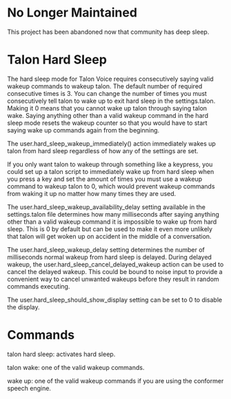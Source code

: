 # No Longer Maintained
This project has been abandoned now that community has deep sleep.

# Talon Hard Sleep
The hard sleep mode for Talon Voice requires consecutively saying valid wakeup commands to wakeup talon. The default number of required consecutive times is 3. You can change the number of times you must consecutively tell talon to wake up to exit hard sleep in the settings.talon. Making it 0 means that you cannot wake up talon through saying talon wake. Saying anything other than a valid wakeup command in the hard sleep mode resets the wakeup counter so that you would have to start saying wake up commands again from the beginning. 

The user.hard_sleep_wakeup_immediately() action immediately wakes up talon from hard sleep regardless of how any of the settings are set.

If you only want talon to wakeup through something like a keypress, you could set up a talon script to immediately wake up from hard sleep when you press a key and set the amount of times you must use a wakeup command to wakeup talon to 0, which would prevent wakeup commands from waking it up no matter how many times they are used.

The user.hard_sleep_wakeup_availability_delay setting available in the settings.talon file determines how many milliseconds after saying anything other than a valid wakeup command it is impossible to wake up from hard sleep. This is 0 by default but can be used to make it even more unlikely that talon will get woken up on accident in the middle of a conversation. 

The user.hard_sleep_wakeup_delay setting determines the number of milliseconds normal wakeup from hard sleep is delayed. During delayed wakeup, the user.hard_sleep_cancel_delayed_wakeup action can be used to cancel the delayed wakeup. This could be bound to noise input to provide a convenient way to cancel unwanted wakeups before they result in random commands executing. 

The user.hard_sleep_should_show_display setting can be set to 0 to disable the display. 

# Commands
talon hard sleep: activates hard sleep.

talon wake: one of the valid wakeup commands.

wake up: one of the valid wakeup commands if you are using the conformer speech engine.

